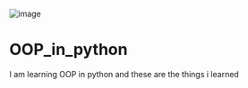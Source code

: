 ![image](https://user-images.githubusercontent.com/84650411/182748184-846dd7da-a71a-46ab-a9ba-f54e3eaee6cb.png)
# OOP_in_python
I am learning OOP in python and these are the things i learned

